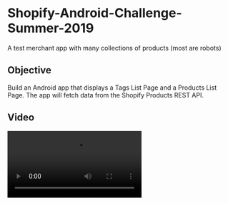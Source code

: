 # Shopify-Android-Challenge-Summer-2019
A test merchant app with many collections of products (most are robots)

## Objective

Build an Android app that displays a Tags List Page and a Products List Page. The app will fetch data from the Shopify Products REST API.

## Video
![](demo.mp4)


